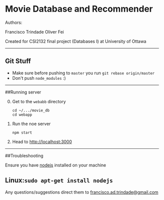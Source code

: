 # Movie Database and Recommender
 
Authors:

Francisco Trindade
Oliver Fei

Created for CSI2132 final project (Databases I) at University of Ottawa

---------------------
## Git Stuff

- Make sure before pushing to `master` you run `git rebase origin/master`
- Don't push `node_modules` :)

--------------------

##Running server 

0. Get to the `webabb` directory
    ```
    cd ~/.../movie_db
    cd webapp
    ```
1. Run the noe server
    ```
    npm start
    ```
2. Head to [http://localhost:3000](http://localhost:3000)

------------------

##Troubleshooting

Ensure you have [nodejs](https://nodejs.org/en/) installed on your machine

Linux:`sudo apt-get install nodejs`
-------------------

Any questions/suggestions direct them to francisco.ad.trindade@gmail.com

